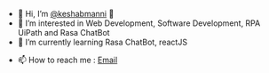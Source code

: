 - 🙏 Hi, I’m [@keshabmanni](https://keshab.co.in) 🤵
- 👀 I’m interested in Web Development, Software Development, RPA UiPath and Rasa ChatBot
- 🌱 I’m currently learning Rasa ChatBot, reactJS
<!--- 💞️ I’m looking to collaborate on ...--->
- 📫 How to reach me : [Email](mailto:keshabmanni22@gmail.com)

<!---
keshabmanni/keshabmanni is a ✨ special ✨ repository because its `README.md` (this file) appears on your GitHub profile.
You can click the Preview link to take a look at your changes.
--->
